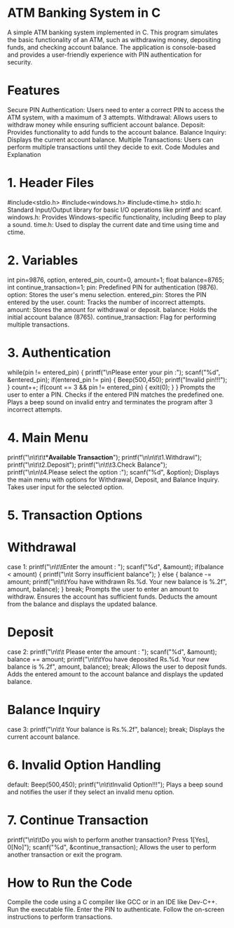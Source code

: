 # ATM Banking System in C
A simple ATM banking system implemented in C. This program simulates the basic functionality of an ATM, such as withdrawing money, depositing funds, and checking account balance. The application is console-based and provides a user-friendly experience with PIN authentication for security.

# Features
Secure PIN Authentication: Users need to enter a correct PIN to access the ATM system, with a maximum of 3 attempts.
Withdrawal: Allows users to withdraw money while ensuring sufficient account balance.
Deposit: Provides functionality to add funds to the account balance.
Balance Inquiry: Displays the current account balance.
Multiple Transactions: Users can perform multiple transactions until they decide to exit.
Code Modules and Explanation

# 1. Header Files

#include<stdio.h>
#include<windows.h>
#include<time.h>
stdio.h: Standard Input/Output library for basic I/O operations like printf and scanf.
windows.h: Provides Windows-specific functionality, including Beep to play a sound.
time.h: Used to display the current date and time using time and ctime.

# 2. Variables

int pin=9876, option, entered_pin, count=0, amount=1;
float balance=8765;
int continue_transaction=1;
pin: Predefined PIN for authentication (9876).
option: Stores the user's menu selection.
entered_pin: Stores the PIN entered by the user.
count: Tracks the number of incorrect attempts.
amount: Stores the amount for withdrawal or deposit.
balance: Holds the initial account balance (8765).
continue_transaction: Flag for performing multiple transactions.

# 3. Authentication


while(pin != entered_pin) {
    printf("\nPlease enter your pin :");
    scanf("%d", &entered_pin);
    if(entered_pin != pin) {
        Beep(500,450);
        printf("Invalid pin!!!");
    }
    count++;
    if(count == 3 && pin != entered_pin) {
        exit(0);
    }
}
Prompts the user to enter a PIN.
Checks if the entered PIN matches the predefined one.
Plays a beep sound on invalid entry and terminates the program after 3 incorrect attempts.

# 4. Main Menu

printf("\n\t\t\t*************Available Transaction************");
printf("\n\n\t\t1.Withdrawl");
printf("\n\t\t2.Deposit");
printf("\n\t\t3.Check Balance");
printf("\n\n\t4.Please select the option :");
scanf("%d", &option);
Displays the main menu with options for Withdrawal, Deposit, and Balance Inquiry.
Takes user input for the selected option.

# 5. Transaction Options
# Withdrawal


case 1:
    printf("\n\t\tEnter the amount : ");
    scanf("%d", &amount);
    if(balance < amount) {
        printf("\n\t Sorry insufficient balance");
    } else {
        balance -= amount;
        printf("\n\t\tYou have withdrawn Rs.%d. Your new balance is %.2f", amount, balance);
    }
    break;
Prompts the user to enter an amount to withdraw.
Ensures the account has sufficient funds.
Deducts the amount from the balance and displays the updated balance.

# Deposit

case 2:
    printf("\n\t\t Please enter the amount : ");
    scanf("%d", &amount);
    balance += amount;
    printf("\n\t\tYou have deposited Rs.%d. Your new balance is %.2f", amount, balance);
    break;
Allows the user to deposit funds.
Adds the entered amount to the account balance and displays the updated balance.

# Balance Inquiry

case 3:
    printf("\n\t\t Your balance is Rs.%.2f", balance);
    break;
Displays the current account balance.

# 6. Invalid Option Handling

default:
    Beep(500,450);
    printf("\n\t\tInvalid Option!!!");
Plays a beep sound and notifies the user if they select an invalid menu option.

# 7. Continue Transaction

printf("\n\t\tDo you wish to perform another transaction? Press 1[Yes], 0[No]");
scanf("%d", &continue_transaction);
Allows the user to perform another transaction or exit the program.

# How to Run the Code
Compile the code using a C compiler like GCC or in an IDE like Dev-C++.
Run the executable file.
Enter the PIN to authenticate.
Follow the on-screen instructions to perform transactions.
